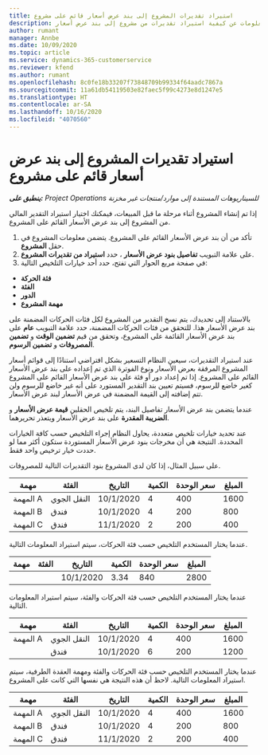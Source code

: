 ```yaml
---
title: استيراد تقديرات المشروع إلى بند عرض أسعار قائم على مشروع
description: يقدم هذا الموضوع معلومات عن كيفية استيراد تقديرات من مشروع إلى بند عرض أسعار.
author: rumant
manager: Annbe
ms.date: 10/09/2020
ms.topic: article
ms.service: dynamics-365-customerservice
ms.reviewer: kfend
ms.author: rumant
ms.openlocfilehash: 8c0fe18b33207f73848709b99334f64aadc7867a
ms.sourcegitcommit: 11a61db54119503e82faec5f99c4273e8d1247e5
ms.translationtype: HT
ms.contentlocale: ar-SA
ms.lasthandoff: 10/16/2020
ms.locfileid: "4070560"
---
```

# <a name="import-estimates-for-a-project-to-a-project-based-quote-line"></a>استيراد تقديرات المشروع إلى بند عرض أسعار قائم على مشروع

_**ينطبق على:** Project Operations للسيناريوهات المستندة إلى موارد/منتجات غير مخزنة‬_


إذا تم إنشاء المشروع أثناء مرحلة ما قبل المبيعات، فيمكنك اختيار استيراد التقدير المالي من المشروع إلى بند عرض الأسعار القائم على المشروع.

1. تأكد من أن بند عرض الأسعار القائم على المشروع. يتضمن معلومات المشروع في حقل **المشروع**.
2. على علامة التبويب **تفاصيل بنود عرض الأسعار** ، حدد **استيراد من تقديرات المشروع**.
3. في صفحة مربع الحوار التي تفتح، حدد أحد خيارات التلخيص التالية:

  - **فئة الحركة**
  - **الفئة**
  - **الدور** 
  - **مهمة المشروع**

بالاستناد إلى تحديدك، يتم نسخ التقدير من المشروع لكل فئات الحركات المضمنة على بند عرض الأسعار هذا. للتحقق من فئات الحركات المضمنة، حدد علامة التبويب **عام** على بند عرض الأسعار القائمة على المشروع، وتحقق من قيم **تضمين الوقت** و **تضمين المصروفات** و **تضمين الرسوم**.

عند استيراد التقديرات، سيعين النظام التسعير بشكل افتراضي استنادًا إلى قوائم أسعار المشروع المرفقة بعرض الأسعار ونوع الفوترة الذي تم إعداده على بند عرض الأسعار القائم على المشروع. إذا تم إعداد دور أو فئة على بند عرض الأسعار القائم على المشروع كغير خاضع للرسوم، فسيتم تعيين بند التقدير المستورد على أنه غير خاضع للرسوم ولن تتم إضافته إلى القيمة المضمنة في عرض الأسعار لبند عرض الأسعار.

عندما يتضمن بند عرض الأسعار تفاصيل البند، يتم تلخيص الحقلين **قيمة عرض الأسعار** و **الضريبة المقدرة** على بند عرض الأسعار ويتعذر تحريرهما.

عند تحديد خيارات تلخيص متعددة، يحاول النظام إجراء التلخيص حسب كافة الخيارات المحددة. النتيجة هي أن مخرجات بنود عرض الأسعار المستوردة ستكون أكثر مما لو حددت خيار ترخيص واحد فقط.

على سبيل المثال، إذا كان لدى المشروع بنود التقديرات التالية للمصروفات.

| مهمة | الفئة | التاريخ‬ | الكمية | سعر الوحدة | المبلغ |
| --- | --- | --- | --- | --- | --- |
| المهمة A | النقل الجوي | 10/1/2020 | 4 | 400 | 1600 |
| المهمة B | فندق | 10/1/2020 | 4 | 200 | 800 |
| المهمة C | فندق | 11/1/2020 | 2 | 200 | 400 |

عندما يختار المستخدم التلخيص حسب فئة الحركات، سيتم استيراد المعلومات التالية.

| مهمة | الفئة | التاريخ‬ | الكمية | سعر الوحدة | المبلغ |
| --- | --- | --- | --- | --- | --- |
| | | 10/1/2020 | 3.34 | 840 | 2800 |

عندما يختار المستخدم التلخيص حسب فئة الحركات والفئة، سيتم استيراد المعلومات التالية.

| مهمة | الفئة | التاريخ‬ | الكمية | سعر الوحدة | المبلغ |
| --- | --- | --- | --- | --- | --- |
| المهمة A | النقل الجوي | 10/1/2020 | 4 | 400 | 1600 |
| | فندق | 10/1/2020 | 6 | 200 | 1200 |

عندما يختار المستخدم التلخيص حسب فئة الحركات والفئة ومهمة العقدة الطرفية، سيتم استيراد المعلومات التالية. لاحظ أن هذه النتيجة هي نفسها التي كانت على المشروع.

| مهمة | الفئة | التاريخ‬ | الكمية | سعر الوحدة | المبلغ |
| --- | --- | --- | --- | --- | --- |
| المهمة A | النقل الجوي | 10/1/2020 | 4 | 400 | 1600 |
| المهمة B | فندق | 10/1/2020 | 4 | 200 | 800 |
| المهمة C | فندق | 11/1/2020 | 2 | 200 | 400 |

